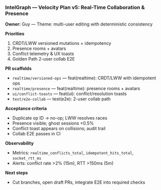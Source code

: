 ### IntelGraph — Velocity Plan v5: Real-Time Collaboration & Presence

**Owner:** Guy — Theme: multi-user editing with deterministic consistency

**Priorities**

1. CRDT/LWW versioned mutations + idempotency
2. Presence rooms + avatars
3. Conflict telemetry & UX toasts
4. Golden Path 2-user collab E2E

**PR scaffolds**

- `realtime/versioned-ops` — feat(realtime): CRDT/LWW with idempotent ops
- `realtime/presence` — feat(realtime): presence rooms + avatars
- `ui/conflict-toasts` — feat(ui): conflict/resolution toasts
- `test/e2e-collab` — test(e2e): 2-user collab path

**Acceptance criteria**

- Duplicate op ID → no-op; LWW resolves races
- Presence visible; ghost sessions <0.5%
- Conflict toast appears on collisions; audit trail
- Collab E2E passes in CI

**Observability**

- Metrics: `realtime_conflicts_total`, `idempotent_hits_total`, `socket_rtt_ms`
- Alerts: conflict rate >2% (15m), RTT >150ms (5m)

**Next steps**

- Cut branches, open draft PRs, integrate E2E into required checks
